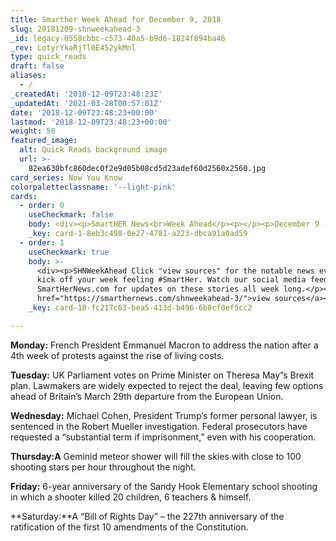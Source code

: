 ```yaml
---
title: Smarther Week Ahead for December 9, 2018
slug: 20181209-shnweekahead-3
_id: legacy-0550cbbc-c573-40a5-b9d6-1824f894ba46
_rev: LotyrYkaRjTl0E452ykMnl
type: quick_reads
draft: false
aliases:
  - /
_createdAt: '2018-12-09T23:48:23Z'
_updatedAt: '2021-03-28T00:57:01Z'
date: '2018-12-09T23:48:23+00:00'
lastmod: '2018-12-09T23:48:23+00:00'
weight: 50
featured_image:
  alt: Quick Reads background image
  url: >-
    82ea630bfc860dec0f2e9d05b08cd5d23adef60d2560x2560.jpg
card_series: Now You Know
colorpaletteclassname: '--light-pink'
cards:
  - order: 0
    useCheckmark: false
    body: <div><p>SmartHER News<br>Week Ahead</p><p></p><p>December 9 - 15</p></div>
    _key: card-1-8eb3c498-0e27-4781-a223-dbca91a0ad59
  - order: 1
    useCheckmark: true
    body: >-
      <div><p>SHNWeekAhead Click "view sources" for the notable news events to
      kick off your week feeling #SmartHer. Watch our social media feeds or
      SmartHerNews.com for updates on these stories all week long.</p><p><a
      href="https://smarthernews.com/shnweekahead-3/">view sources</a></p></div>
    _key: card-10-fc217c63-bea5-413d-b496-6b8cf0ef5cc2

---
```

**Monday:** French President Emmanuel Macron to address the nation after a 4th week of protests against the rise of living costs.

**Tuesday:** UK Parliament votes on Prime Minister on Theresa May”s Brexit plan. Lawmakers are widely expected to reject the deal, leaving few options ahead of Britain’s March 29th departure from the European Union.

**Wednesday:** Michael Cohen, President Trump’s former personal lawyer, is sentenced in the Robert Mueller investigation. Federal prosecutors have requested a “substantial term if imprisonment,” even with his cooperation.

**Thursday:A** Geminid meteor shower will fill the skies with close to 100 shooting stars per hour throughout the night.

**Friday:** 6-year anniversary of the Sandy Hook Elementary school shooting in which a shooter killed 20 children, 6 teachers & himself.

**Saturday:**A “Bill of Rights Day” – the 227th anniversary of the ratification of the first 10 amendments of the Constitution.